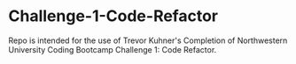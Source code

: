 # Challenge-1-Code-Refactor
Repo is intended for the use of Trevor Kuhner's Completion of Northwestern University Coding Bootcamp Challenge 1: Code Refactor.
